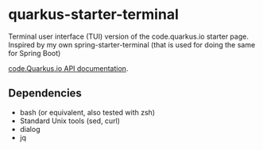 # quarkus-starter-terminal
Terminal user interface (TUI) version of the code.quarkus.io starter page. Inspired by my own spring-starter-terminal (that is used for doing the same for Spring Boot)


[code.Quarkus.io API documentation](https://editor.swagger.io/?url=https://code.quarkus.io/q/openapi).


## Dependencies
- bash (or equivalent, also tested with zsh)
- Standard Unix tools (sed, curl)
- dialog
- jq
